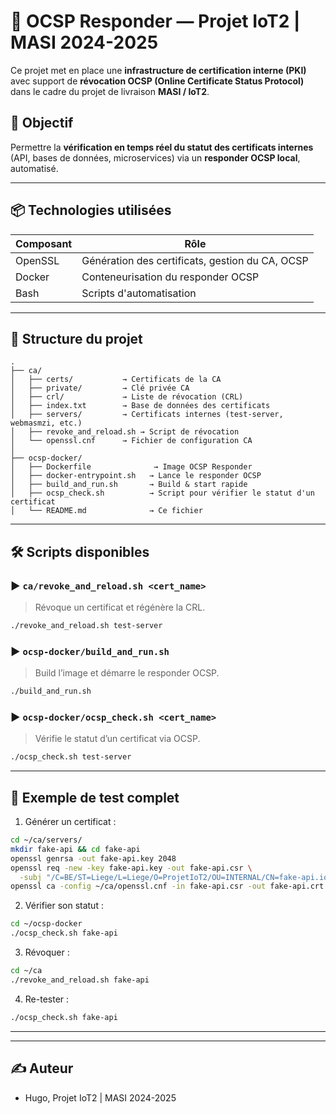 
# 🔐 OCSP Responder — Projet IoT2 | MASI 2024-2025

Ce projet met en place une **infrastructure de certification interne (PKI)** avec support de **révocation OCSP (Online Certificate Status Protocol)** dans le cadre du projet de livraison **MASI / IoT2**.

## 📌 Objectif

Permettre la **vérification en temps réel du statut des certificats internes** (API, bases de données, microservices) via un **responder OCSP local**, automatisé.

---

## 📦 Technologies utilisées

| Composant | Rôle |
|----------|------|
| OpenSSL  | Génération des certificats, gestion du CA, OCSP |
| Docker   | Conteneurisation du responder OCSP |
| Bash     | Scripts d'automatisation |


---

## 📂 Structure du projet

```
.
├── ca/
│   ├── certs/           → Certificats de la CA
│   ├── private/         → Clé privée CA
│   ├── crl/             → Liste de révocation (CRL)
│   ├── index.txt        → Base de données des certificats
│   ├── servers/         → Certificats internes (test-server, webmasmzi, etc.)
│   ├── revoke_and_reload.sh → Script de révocation
│   └── openssl.cnf      → Fichier de configuration CA
│
├── ocsp-docker/
│   ├── Dockerfile              → Image OCSP Responder
│   ├── docker-entrypoint.sh   → Lance le responder OCSP
│   ├── build_and_run.sh       → Build & start rapide
│   ├── ocsp_check.sh          → Script pour vérifier le statut d'un certificat
│   └── README.md              → Ce fichier
```

---

## 🛠 Scripts disponibles

### ▶ `ca/revoke_and_reload.sh <cert_name>`
> Révoque un certificat et régénère la CRL.
```bash
./revoke_and_reload.sh test-server
```

### ▶ `ocsp-docker/build_and_run.sh`
> Build l’image et démarre le responder OCSP.
```bash
./build_and_run.sh
```

### ▶ `ocsp-docker/ocsp_check.sh <cert_name>`
> Vérifie le statut d’un certificat via OCSP.
```bash
./ocsp_check.sh test-server
```

---

## 🧪 Exemple de test complet

1. Générer un certificat :
```bash
cd ~/ca/servers/
mkdir fake-api && cd fake-api
openssl genrsa -out fake-api.key 2048
openssl req -new -key fake-api.key -out fake-api.csr \
  -subj "/C=BE/ST=Liege/L=Liege/O=ProjetIoT2/OU=INTERNAL/CN=fake-api.iot.local"
openssl ca -config ~/ca/openssl.cnf -in fake-api.csr -out fake-api.crt -batch
```

2. Vérifier son statut :
```bash
cd ~/ocsp-docker
./ocsp_check.sh fake-api
```

3. Révoquer :
```bash
cd ~/ca
./revoke_and_reload.sh fake-api
```

4. Re-tester :
```bash
./ocsp_check.sh fake-api
```

---


---

## ✍️ Auteur

- Hugo, Projet IoT2 | MASI 2024-2025
